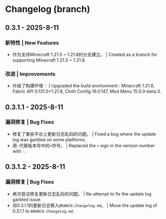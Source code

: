 # Changelog (branch)

## 0.3.1 - 2025-8-11

### 新特性 | New Features

- 作为支持Minecraft 1.21.5 ~ 1.21.8的分支建立。 | Created as a branch for supporting Minecraft 1.21.5 ~ 1.21.8.

### 改进 | Improvements

- 升级了构建环境： | Upgraded the build environment : Minecraft 1.21.8, Fabric API 0.131.0+1.21.8, Cloth Config 19.0.147, Mod Menu 15.0.0-beta.3.

## 0.3.1.1 - 2025-8-11

### 漏洞修复 | Bug Fixes

- 修复了某些平台上更新日志乱码的问题。 | Fixed a bug where the update log was garbled on some platforms.
- 用`-`代替版本号中的`+`符号。 | Replaced the `+` sign in the version number with `-`.

## 0.3.1.2 - 2025-8-11

### 漏洞修复 | Bug Fixes

- 再次尝试修复更新日志乱码的问题。 | Re-attempt to fix the update log garbled issue.
- 将0.3.1.1的更新日志移入`BRANCH.Changelog.md`。 | Move the update log of 0.3.1.1 to `BRANCH.Changelog.md`.

